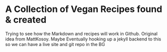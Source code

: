 A Collection of Vegan Recipes found & created
=======

Trying to see how the Markdown and recipes will work in Github. Original idea from MattKosoy. Maybe Eventually hooking up a jekyll backend to this so we can have a live site and git repo in the BG
